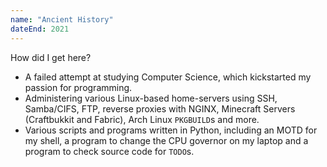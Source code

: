 ```yaml
---
name: "Ancient History"
dateEnd: 2021
---
```


How did I get here?

- A failed attempt at studying Computer Science, which kickstarted my passion for programming.
- Administering various Linux-based home-servers using SSH, Samba/CIFS, FTP, reverse proxies with NGINX, Minecraft Servers (Craftbukkit and Fabric), Arch Linux `PKGBUILD`s and more.
- Various scripts and programs written in Python, including an MOTD for my shell, a program to change the CPU governor on my laptop and a program to check source code for `TODO`s.
